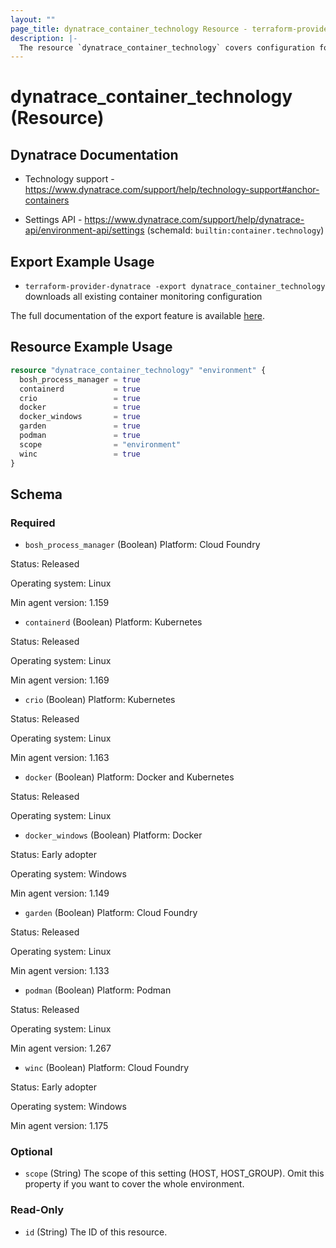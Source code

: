 ```yaml
---
layout: ""
page_title: dynatrace_container_technology Resource - terraform-provider-dynatrace"
description: |-
  The resource `dynatrace_container_technology` covers configuration for container monitoring
---
```


# dynatrace_container_technology (Resource)

## Dynatrace Documentation

- Technology support - https://www.dynatrace.com/support/help/technology-support#anchor-containers

- Settings API - https://www.dynatrace.com/support/help/dynatrace-api/environment-api/settings (schemaId: `builtin:container.technology`)

## Export Example Usage

- `terraform-provider-dynatrace -export dynatrace_container_technology` downloads all existing container monitoring configuration

The full documentation of the export feature is available [here](https://registry.terraform.io/providers/dynatrace-oss/dynatrace/latest/docs/guides/export-v2).

## Resource Example Usage

```terraform
resource "dynatrace_container_technology" "environment" {
  bosh_process_manager = true
  containerd           = true
  crio                 = true
  docker               = true
  docker_windows       = true
  garden               = true
  podman               = true
  scope                = "environment"
  winc                 = true
}
```

<!-- schema generated by tfplugindocs -->
## Schema

### Required

- `bosh_process_manager` (Boolean) Platform: Cloud Foundry

Status: Released

Operating system: Linux

Min agent version: 1.159
- `containerd` (Boolean) Platform: Kubernetes

Status: Released

Operating system: Linux

Min agent version: 1.169
- `crio` (Boolean) Platform: Kubernetes

Status: Released

Operating system: Linux

Min agent version: 1.163
- `docker` (Boolean) Platform: Docker and Kubernetes

Status: Released

Operating system: Linux
- `docker_windows` (Boolean) Platform: Docker

Status: Early adopter

Operating system: Windows

Min agent version: 1.149
- `garden` (Boolean) Platform: Cloud Foundry

Status: Released

Operating system: Linux

Min agent version: 1.133
- `podman` (Boolean) Platform: Podman

Status: Released

Operating system: Linux

Min agent version: 1.267
- `winc` (Boolean) Platform: Cloud Foundry

Status: Early adopter

Operating system: Windows

Min agent version: 1.175

### Optional

- `scope` (String) The scope of this setting (HOST, HOST_GROUP). Omit this property if you want to cover the whole environment.

### Read-Only

- `id` (String) The ID of this resource.
 